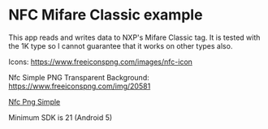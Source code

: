 # NFC Mifare Classic example

This app reads and writes data to NXP's Mifare Classic tag. It is tested with the 1K type so 
I cannot guarantee that it works on other types also.

Icons: https://www.freeiconspng.com/images/nfc-icon

Nfc Simple PNG Transparent Background: https://www.freeiconspng.com/img/20581

<a href="https://www.freeiconspng.com/img/20581">Nfc Png Simple</a>

Minimum SDK is 21 (Android 5)



